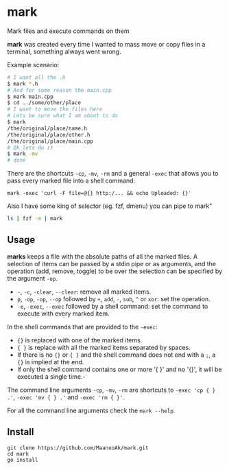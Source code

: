 # mark

Mark files and execute commands on them

**mark** was created every time I wanted to mass move or copy files in a terminal, something always went wrong.

Example scenario:

```sh
# I want all the .h
$ mark *.h
# And for some reason the main.cpp
$ mark main.cpp
$ cd ../some/other/place
# I want to move the files here
# Lets be sure what I am about to do 
$ mark
/the/original/place/name.h
/the/original/place/other.h
/the/original/place/main.cpp
# Ok lets do it
$ mark -mv
# done
```

There are the shortcuts `-cp`, `-mv`, `-rm` and a general `-exec` that allows you to pass every marked file into a shell command:

```mark
mark -exec 'curl -F file=@{} http:/... && echo Uploaded: {}'
```

Also I have some king of selector (eg. fzf, dmenu) you can pipe to mark"

```sh
ls | fzf -m | mark
```

## Usage

**marks** keeps a file with the absolute paths of all the marked files. A selection of items can be passed by a stdin pipe or as arguments, and the operation (add, remove, toggle) to be over the selection can be specified by the argument `-op`.

- `-`, `-c`, `-clear`, `--clear`: remove all marked items.
- `p`, `-op`, `-op`, `--op` followed by `+`, `add`, `-`, `sub`, `^` or `xor`: set the operation.
- `-e`, `-exec`, `--exec` followed by a shell command: set the command to execute with every marked item.

In the shell commands that are provided to the `-exec`:
- `{}` is replaced with one of the marked items.
- `{ }` is replace with all the marked items separated by spaces.
- If there is no `{}` or `{ }` and the shell command does not end with a `;`, a ` {}` is implied at the end.
- If only the shell command contains one or more '{ }' and no '{}', it will be executed a single time.-

The command line arguments `-cp`, `-mv`, `-rm` are shortcuts to `-exec 'cp { } .'`, `-exec 'mv { } .'` and `-exec 'rm { }'`.

For all the command line arguments check the `mark --help`.

## Install

```
git clone https://github.com/MaanooAk/mark.git
cd mark
go install
```

